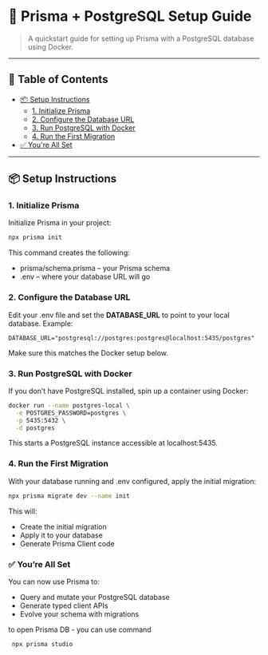 # 📘 Prisma + PostgreSQL Setup Guide

> A quickstart guide for setting up Prisma with a PostgreSQL database using Docker.

---

## 🧭 Table of Contents

- [📦 Setup Instructions](#-setup-instructions)
    - [1. Initialize Prisma](#1-initialize-prisma)
    - [2. Configure the Database URL](#2-configure-the-database-url)
    - [3. Run PostgreSQL with Docker](#3-run-postgresql-with-docker)
    - [4. Run the First Migration](#4-run-the-first-migration)
- [✅ You're All Set](#-youre-all-set)

---

## 📦 Setup Instructions

### 1. Initialize Prisma

Initialize Prisma in your project:

```bash
npx prisma init
```

This command creates the following:
<ul>
    <li>prisma/schema.prisma – your Prisma schema</li>
    <li>.env – where your database URL will go</li>
</ul>

### 2. Configure the Database URL

Edit your .env file and set the <b>DATABASE_URL</b> to point to your local database. Example:

```DATABASE_URL="postgresql://postgres:postgres@localhost:5435/postgres"```

Make sure this matches the Docker setup below.

### 3. Run PostgreSQL with Docker

If you don’t have PostgreSQL installed, spin up a container using Docker:

``` bash
docker run --name postgres-local \
  -e POSTGRES_PASSWORD=postgres \
  -p 5435:5432 \
  -d postgres
```

This starts a PostgreSQL instance accessible at localhost:5435.

### 4. Run the First Migration

With your database running and .env configured, apply the initial migration:

```bash 
npx prisma migrate dev --name init
```

This will:
<ul>
    <li>Create the initial migration</li>
    <li>Apply it to your database</li>
    <li>Generate Prisma Client code</li>
</ul>

### ✅ You’re All Set

You can now use Prisma to:
<ul>
    <li>Query and mutate your PostgreSQL database</li>
    <li>Generate typed client APIs</li>
    <li>Evolve your schema with migrations</li>
</ul>


to open Prisma DB - you can use command

```bash
 npx prisma studio
 ```


